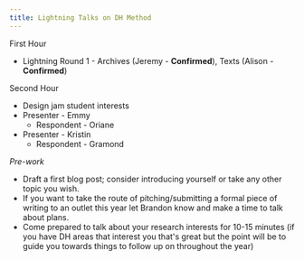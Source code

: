 ```yaml
---
title: Lightning Talks on DH Method
---
```


First Hour

* Lightning Round 1 - Archives (Jeremy - **Confirmed**), Texts (Alison - **Confirmed**)


Second Hour

* Design jam student interests
* Presenter - Emmy
    * Respondent - Oriane
* Presenter - Kristin
    * Respondent - Gramond


*Pre-work*

* Draft a first blog post; consider introducing yourself or take any other topic you wish.
* If you want to take the route of pitching/submitting a formal piece of writing to an outlet this year let Brandon know and make a time to talk about plans.
* Come prepared to talk about your research interests for 10-15 minutes (if you have DH areas that interest you that's great but the point will be to guide you towards things to follow up on throughout the year)